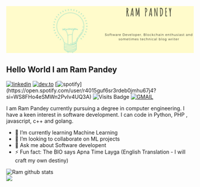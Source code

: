<img src="https://raw.githubusercontent.com/rampa2510/rampa2510/master/assets/cover.png">

## Hello World I am Ram Pandey 
<p align="center">

[![linkedin](https://img.shields.io/badge/linkedin-%230077B5.svg?&style=for-the-badge&logo=linkedin&logoColor=white)](https://www.linkedin.com/in/rampa2510)
[![dev.to](https://img.shields.io/badge/DEV.TO-%230A0A0A.svg?&style=for-the-badge&logo=dev-dot-to&logoColor=white)](https://dev.to/rampa2510)
[![spotify](https://img.shields.io/badge/spotify-%231ED760.svg?&style=for-the-badge&logo=spotify&logoColor=white")](https://open.spotify.com/user/r4015guf6sr3rdeb0jmhu67j4?si=WS8FHo4eSMWn2PvIv4UQ3A)
![Visits Badge](https://komarev.com/ghpvc/?username=rampa2510)
[![GMAIL](https://img.shields.io/static/v1.svg?label=send&message=iamram2510@gmail.com&color=red&logo=gmail&style=social)](https://www.github.com/ram2510) 
<p>
I am Ram Pandey currently pursuing a degree in computer engineering. I have a keen interest in software development. I can code in Python, PHP , javascript, c++ and golang.  

- 🌱 I’m currently learning Machine Learning
- 👯 I’m looking to collaborate on ML projects
- 💬 Ask me about Software developent
- ⚡ Fun fact: The BIO says Apna Time Layga (English Translation - I will craft my own destiny)
<p align="center">

![Ram github stats](https://github-readme-stats.vercel.app/api?username=rampa2510&show_icons=true&theme=dracula)
<br />
<img src = "https://github-readme-stats.vercel.app/api/top-langs/?username=rampa2510&theme=tokyonight">
</p>
